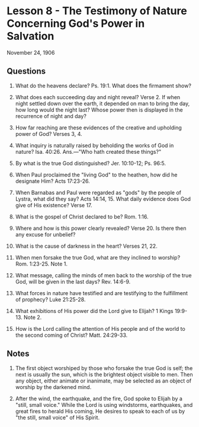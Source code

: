 # Lesson 8 - The Testimony of Nature Concerning God's Power in Salvation

November 24, 1906

## Questions

1. What do the heavens declare? Ps. 19:1. What does the firmament show?

2. What does each succeeding day and night reveal? Verse 2. If when night settled down over the earth, it depended on man to bring the day, how long would the night last? Whose power then is displayed in the recurrence of night and day?

3. How far reaching are these evidences of the creative and upholding power of God? Verses 3, 4.

4. What inquiry is naturally raised by beholding the works of God in nature? Isa. 40:26. Ans.—"Who hath created these things?"

5. By what is the true God distinguished? Jer. 10:10-12; Ps. 96:5.

6. When Paul proclaimed the "living God" to the heathen, how did he designate Him? Acts 17:23-26.

7. When Barnabas and Paul were regarded as "gods" by the people of Lystra, what did they say? Acts 14:14, 15. What daily evidence does God give of His existence? Verse 17.

8. What is the gospel of Christ declared to be? Rom. 1:16.

9. Where and how is this power clearly revealed? Verse 20. Is there then any excuse for unbelief?

10. What is the cause of darkness in the heart? Verses 21, 22.

11. When men forsake the true God, what are they inclined to worship? Rom. 1:23-25. Note 1.

12. What message, calling the minds of men back to the worship of the true God, will be given in the last days? Rev. 14:6-9.

13. What forces in nature have testified and are testifying to the fulfillment of prophecy? Luke 21:25-28.

14. What exhibitions of His power did the Lord give to Elijah? 1 Kings 19:9-13. Note 2.

15. How is the Lord calling the attention of His people and of the world to the second coming of Christ? Matt. 24:29-33.

## Notes

1. The first object worshiped by those who forsake the true God is self; the next is usually the sun, which is the brightest object visible to men. Then any object, either animate or inanimate, may be selected as an object of worship by the darkened mind.

2. After the wind, the earthquake, and the fire, God spoke to Elijah by a "still, small voice." While the Lord is using windstorms, earthquakes, and great fires to herald His coming, He desires to speak to each of us by "the still, small voice" of His Spirit.